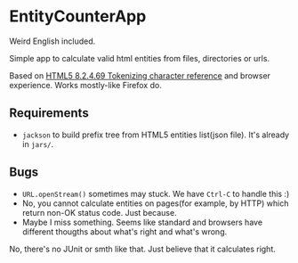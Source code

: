# EntityCounterApp

Weird English included.

Simple app to calculate valid html entities from files, directories or urls.

Based on [HTML5 8.2.4.69 Tokenizing character reference](http://www.w3.org/TR/html5/syntax.html#additional-allowed-character) and browser experience. Works mostly-like Firefox do.

## Requirements
- `jackson` to build prefix tree from HTML5 entities list(json file). It's already in `jars/`.

## Bugs
- `URL.openStream()` sometimes may stuck. We have `Ctrl-C` to handle this :)
- No, you cannot calculate entities on pages(for example, by HTTP) which return non-OK status code. Just because.
- Maybe I miss something. Seems like standard and browsers have different thougths about what's right and what's wrong.

No, there's no JUnit or smth like that. Just believe that it calculates right.
